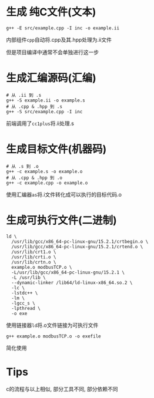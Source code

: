 # 生成 纯C文件(文本)

```shell
g++ -E src/example.cpp -I inc -o example.ii
```

内部组件`cpp`自动将.cpp及其.hpp处理为.ii文件

但是项目编译中通常不会单独进行这一步

# 生成汇编源码(汇编)

```shell
# 从 .ii 到 .s
g++ -S example.ii -o example.s
# 从 .cpp & .hpp 到 .s
g++ -S src/example.cpp -I inc
```

前端调用了`cc1plus`将.ii处理.s

# 生成目标文件(机器码)

```shell
# 从 .s 到 .o
g++ -c example.s -o example.o
# 从 .cpp & .hpp 到 .o
g++ -c example.cpp -o example.o
```

使用汇编器`as`将.i文件转化成可以执行的目标代码.o

# 生成可执行文件(二进制)

```shell
ld \
  /usr/lib/gcc/x86_64-pc-linux-gnu/15.2.1/crtbegin.o \
  /usr/lib/gcc/x86_64-pc-linux-gnu/15.2.1/crtend.o \
  /usr/lib/crt1.o \
  /usr/lib/crti.o \
  /usr/lib/crtn.o \
  example.o modbusTCP.o \
  -L/usr/lib/gcc/x86_64-pc-linux-gnu/15.2.1 \
  -L /usr/lib \
  --dynamic-linker /lib64/ld-linux-x86_64.so.2 \
  -lc \
  -lstdc++ \
  -lm \
  -lgcc_s \
  -lpthread \
  -o exe
```

使用链接器`ld`将.o文件链接为可执行文件

```shell
g++ example.o modbusTCP.o -o exefile
```

简化使用

# Tips

c的流程与以上相似, 部分工具不同, 部分依赖不同
